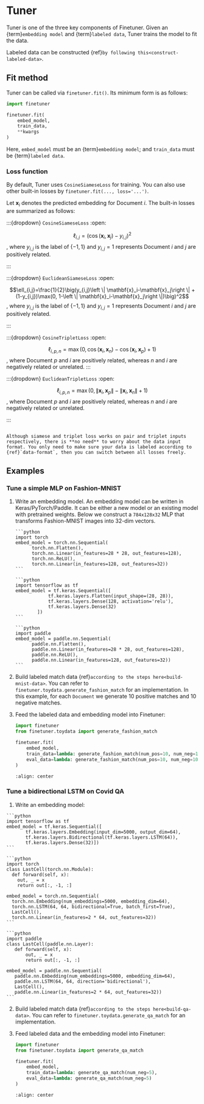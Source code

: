 # Tuner

Tuner is one of the three key components of Finetuner. Given an {term}`embedding model` and {term}`labeled data`, Tuner
trains the model to fit the data.

Labeled data can be constructed {ref}`by following this<construct-labeled-data>`.

## Fit method

Tuner can be called via `finetuner.fit()`. Its minimum form is as follows:

```python
import finetuner

finetuner.fit(
    embed_model,
    train_data,
    **kwargs   
)
```


Here, `embed_model` must be an {term}`embedding model`; and `train_data` must be {term}`labeled data`.

### Loss function

By default, Tuner uses `CosineSiameseLoss` for training. You can also use other built-in losses by `finetuner.fit(..., loss='...')`.

Let $\mathbf{x}_i$ denotes the predicted embedding for Document $i$. The built-in losses are summarized as follows:

:::{dropdown} `CosineSiameseLoss`
:open:


$$\ell_{i,j} = \big(\cos(\mathbf{x}_i, \mathbf{x}_j) - y_{i,j}\big)^2$$, where $y_{i,j}$ is the label of $\{-1, 1\}$ and $y_{i,j}=1$ represents Document $i$ and $j$ are positively related.

:::
 
:::{dropdown} `EuclideanSiameseLoss`
:open:

$$\ell_{i,j}=\frac{1}{2}\big(y_{i,j}\left \|  \mathbf{x}_i-\mathbf{x}_j\right \| + (1-y_{i,j})\max(0, 1-\left \|  \mathbf{x}_i-\mathbf{x}_j\right \|)\big)^2$$, where $y_{i,j}$ is the label of $\{-1, 1\}$ and $y_{i,j}=1$ represents Document $i$ and $j$ are positively related.

:::

:::{dropdown} `CosineTripletLoss`
:open:

$$\ell_{i, p, n}=\max(0, \cos(\mathbf{x}_i, \mathbf{x}_n)-\cos(\mathbf{x}_i, \mathbf{x}_p)+1)$$, where Document $p$ and $i$ are positively related, whereas $n$ and $i$ are negatively related or unrelated. 
:::

:::{dropdown} `EuclideanTripletLoss`
:open:

$$\ell_{i, p, n}=\max(0, \left \|\mathbf{x}_i, \mathbf{x}_p \right \|-\left \|\mathbf{x}_i, \mathbf{x}_n \right \|+1)$$, where Document $p$ and $i$ are positively related, whereas $n$ and $i$ are negatively related or unrelated. 

:::

```{tip}

Although siamese and triplet loss works on pair and triplet inputs respectively, there is **no need** to worry about the data input format. You only need to make sure your data is labeled according to {ref}`data-format`, then you can switch between all losses freely.

```

## Examples

### Tune a simple MLP on Fashion-MNIST

1. Write an embedding model. An embedding model can be written in Keras/PyTorch/Paddle. It can be either a new model or
   an existing model with pretrained weights. Below we construct a `784x128x32` MLP that transforms Fashion-MNIST images
   into 32-dim vectors.

    ````{tab} PyTorch
    ```python
    import torch
    embed_model = torch.nn.Sequential(
          torch.nn.Flatten(),
          torch.nn.Linear(in_features=28 * 28, out_features=128),
          torch.nn.ReLU(),
          torch.nn.Linear(in_features=128, out_features=32))
    ```
   
    ````
    ````{tab} Keras
    ```python
    import tensorflow as tf
    embed_model = tf.keras.Sequential([
                tf.keras.layers.Flatten(input_shape=(28, 28)),
                tf.keras.layers.Dense(128, activation='relu'),
                tf.keras.layers.Dense(32)
            ])
    ```
    ````
    ````{tab} Paddle
    ```python
    import paddle
    embed_model = paddle.nn.Sequential(
          paddle.nn.Flatten(),
          paddle.nn.Linear(in_features=28 * 28, out_features=128),
          paddle.nn.ReLU(),
          paddle.nn.Linear(in_features=128, out_features=32))
    ```
   
    ````

2. Build labeled match data {ref}`according to the steps here<build-mnist-data>`. You can refer
   to `finetuner.toydata.generate_fashion_match` for an implementation. In this example, for each `Document` we generate 10 positive matches and 10 negative matches.

3. Feed the labeled data and embedding model into Finetuner:
    ```python
    import finetuner
    from finetuner.toydata import generate_fashion_match

    finetuner.fit(
        embed_model,
        train_data=lambda: generate_fashion_match(num_pos=10, num_neg=10),
        eval_data=lambda: generate_fashion_match(num_pos=10, num_neg=10, is_testset=True)
    )
    ```


   ```{figure} mlp.png
   :align: center
   ```

### Tune a bidirectional LSTM on Covid QA

1. Write an embedding model:

  ````{tab} Keras
  ```python
  import tensorflow as tf
  embed_model = tf.keras.Sequential([
         tf.keras.layers.Embedding(input_dim=5000, output_dim=64),
         tf.keras.layers.Bidirectional(tf.keras.layers.LSTM(64)),
         tf.keras.layers.Dense(32)])
  ```
  ````

  ````{tab} PyTorch
  ```python
  import torch
  class LastCell(torch.nn.Module):
    def forward(self, x):
      out, _ = x
      return out[:, -1, :]

  embed_model = torch.nn.Sequential(
    torch.nn.Embedding(num_embeddings=5000, embedding_dim=64),
    torch.nn.LSTM(64, 64, bidirectional=True, batch_first=True),
    LastCell(),
    torch.nn.Linear(in_features=2 * 64, out_features=32))
  ```
  ````

  ````{tab} Paddle
  ```python
  import paddle
  class LastCell(paddle.nn.Layer):
     def forward(self, x):
         out, _ = x
         return out[:, -1, :]

  embed_model = paddle.nn.Sequential(
     paddle.nn.Embedding(num_embeddings=5000, embedding_dim=64),
     paddle.nn.LSTM(64, 64, direction='bidirectional'),
     LastCell(),
     paddle.nn.Linear(in_features=2 * 64, out_features=32))
  ```
  ````

2. Build labeled match data {ref}`according to the steps here<build-qa-data>`. You can refer
   to `finetuner.toydata.generate_qa_match` for an implementation.

3. Feed labeled data and the embedding model into Finetuner:

    ```python
    import finetuner
    from finetuner.toydata import generate_qa_match

    finetuner.fit(
        embed_model,
        train_data=lambda: generate_qa_match(num_neg=5),
        eval_data=lambda: generate_qa_match(num_neg=5)
    )
    ```

   ```{figure} lstm.png
   :align: center
   ```


